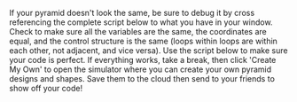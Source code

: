 If your pyramid doesn't look the same, be sure to debug it by cross referencing the complete script below to what you have in your window. Check to make sure all the variables are the same, the coordinates are equal, and the control structure is the same (loops within loops are within each other, not adjacent, and vice versa). Use the script below to make sure your code is perfect. If everything works, take a break, then click 'Create My Own' to open the simulator where you can create your own pyramid designs and shapes. Save them to the cloud then send to your friends to show off your code!

